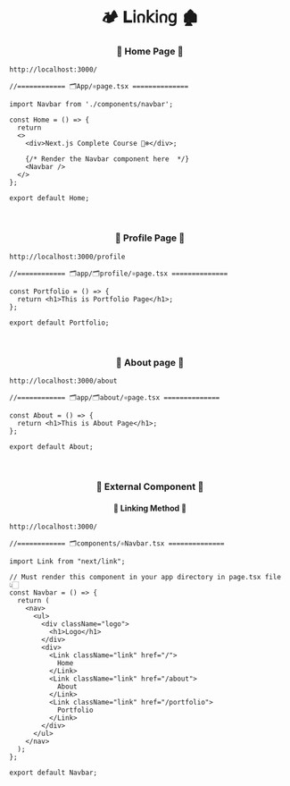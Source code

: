 <h1  align="center" > 🏕️ 𝐋𝗂𐓣𝗄𝗂𐓣𝗀 🏚️</h1>

<h3 align="center" > 🐇 Home Page  🦚</h3>

```dash
http://localhost:3000/
```

```TSX
//============ 🗂️App/⚛️page.tsx ============== 

import Navbar from './components/navbar';

const Home = () => {
  return 
  <>
    <div>Next.js Complete Course 🐻‍❄️</div>;

    {/* Render the Navbar component here  */}
    <Navbar />
  </>
};

export default Home;

```

</br>

<h3 align="center" > 🐇 Profile Page  🦚</h3>

```dash
http://localhost:3000/profile
```

```TSX
//============ 🗂️app/🗂️profile/⚛️page.tsx ============== 

const Portfolio = () => {
  return <h1>This is Portfolio Page</h1>;
};

export default Portfolio;

```

</br>

<h3 align="center" > 🐇 About page  🦚</h3>

```dash
http://localhost:3000/about
```

```TSX
//============ 🗂️app/🗂️about/⚛️page.tsx ============== 

const About = () => {
  return <h1>This is About Page</h1>;
};

export default About;

```

</br>

<h3 align="center" > 🐇 External Component 🦚</h3>


<h4 align="center" > 🐇 Linking Method 🦚</h4>

```dash
http://localhost:3000/
```

```TSX
//============ 🗂️components/⚛️Navbar.tsx ============== 

import Link from "next/link";

// Must render this component in your app directory in page.tsx file 👆🏻
const Navbar = () => {
  return (
    <nav>
      <ul>
        <div className="logo">
          <h1>Logo</h1>
        </div>
        <div>
          <Link className="link" href="/">
            Home
          </Link>
          <Link className="link" href="/about">
            About
          </Link>
          <Link className="link" href="/portfolio">
            Portfolio
          </Link>
        </div>
      </ul>
    </nav>
  );
};

export default Navbar;

```
